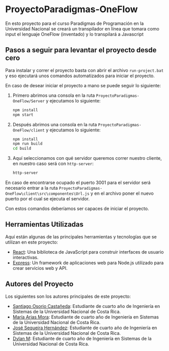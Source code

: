 # ProyectoParadigmas-OneFlow
En esto proyecto para el curso Paradigmas de Programación en la Universidad Nacional se creará un transpilador en línea que tomara como input el lenguaje OneFlow (inventado) y lo transpilará a Javascript

## Pasos a seguir para levantar el proyecto desde cero

Para instalar y correr el proyecto basta con abrir el archivo `run-project.bat` y eso ejecutará unos comandos automatizados para iniciar el proyecto.

En caso de desear iniciar el proyecto a mano se puede seguir lo siguiente:

1. Primero abrimos una consola en la ruta `ProyectoParadigmas-OneFlow/Server` y ejecutamos lo siguiente:

    ```bash
    npm install
    npm start
    ```

2. Después abrimos una consola en la ruta `ProyectoParadigmas-OneFlow/client` y ejecutamos lo siguiente:

    ```bash
    npm install
    npm run build
    cd build
    ```

3. Aquí seleccionamos con qué servidor queremos correr nuestro cliente, en nuestro caso será con `http-server`:

    ```bash
    http-server
    ```

En caso de encontrarse ocupado el puerto 3001 para el servidor será necesario entrar a la ruta `ProyectoParadigmas-OneFlow\client\src\componentes\Url.js` y en el archivo poner el nuevo puerto por el cual se ejecuta el servidor.

Con estos comandos deberíamos ser capaces de iniciar el proyecto.


## Herramientas Utilizadas

Aquí están algunas de las principales herramientas y tecnologías que se utilizan en este proyecto:

- [React](https://reactjs.org/): Una biblioteca de JavaScript para construir interfaces de usuario interactivas.
- [Express](https://expressjs.com/): Un framework de aplicaciones web para Node.js utilizado para crear servicios web y API.

## Autores del Proyecto

Los siguientes son los autores principales de este proyecto:

- [Santiago Osorio Castañeda](https://github.com/Osorio-Tiago): Estudiante de cuarto año de Ingeniería en Sistemas de la Universidad Nacional de Costa Rica.
- [María Arias Mora](https://github.com/PaulaTomoko): Estudiante de cuarto año de Ingeniería en Sistemas de la Universidad Nacional de Costa Rica.
- [José Sequeira Hernández](https://github.com/Jose0696): Estudiante de cuarto año de Ingeniería en Sistemas de la Universidad Nacional de Costa Rica.
- [Dylan M](https://github.com/dylancr27): Estudiante de cuarto año de Ingeniería en Sistemas de la Universidad Nacional de Costa Rica.


